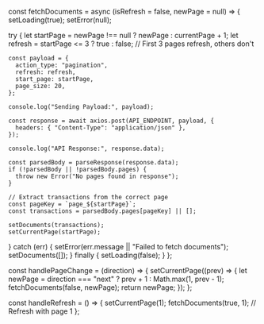 const fetchDocuments = async (isRefresh = false, newPage = null) => {
  setLoading(true);
  setError(null);

  try {
    let startPage = newPage !== null ? newPage : currentPage + 1;
    let refresh = startPage <= 3 ? true : false; // First 3 pages refresh, others don't

    const payload = {
      action_type: "pagination",
      refresh: refresh,
      start_page: startPage,
      page_size: 20,
    };

    console.log("Sending Payload:", payload);

    const response = await axios.post(API_ENDPOINT, payload, {
      headers: { "Content-Type": "application/json" },
    });

    console.log("API Response:", response.data);

    const parsedBody = parseResponse(response.data);
    if (!parsedBody || !parsedBody.pages) {
      throw new Error("No pages found in response");
    }

    // Extract transactions from the correct page
    const pageKey = `page_${startPage}`;
    const transactions = parsedBody.pages[pageKey] || [];

    setDocuments(transactions);
    setCurrentPage(startPage);
  } catch (err) {
    setError(err.message || "Failed to fetch documents");
    setDocuments([]);
  } finally {
    setLoading(false);
  }
};

const handlePageChange = (direction) => {
  setCurrentPage((prev) => {
    let newPage = direction === "next" ? prev + 1 : Math.max(1, prev - 1);
    fetchDocuments(false, newPage);
    return newPage;
  });
};

const handleRefresh = () => {
  setCurrentPage(1);
  fetchDocuments(true, 1); // Refresh with page 1
};
